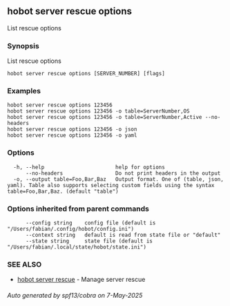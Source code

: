 ## hobot server rescue options

List rescue options

### Synopsis

List rescue options

```
hobot server rescue options [SERVER_NUMBER] [flags]
```

### Examples

```
hobot server rescue options 123456
hobot server rescue options 123456 -o table=ServerNumber,OS
hobot server rescue options 123456 -o table=ServerNumber,Active --no-headers
hobot server rescue options 123456 -o json
hobot server rescue options 123456 -o yaml
```

### Options

```
  -h, --help                       help for options
      --no-headers                 Do not print headers in the output
  -o, --output table=Foo,Bar,Baz   Output format. One of (table, json, yaml). Table also supports selecting custom fields using the syntax table=Foo,Bar,Baz. (default "table")
```

### Options inherited from parent commands

```
      --config string    config file (default is "/Users/fabian/.config/hobot/config.ini")
      --context string   default is read from state file or "default"
      --state string     state file (default is "/Users/fabian/.local/state/hobot/state.ini")
```

### SEE ALSO

* [hobot server rescue](hobot_server_rescue.md)	 - Manage server rescue

###### Auto generated by spf13/cobra on 7-May-2025
